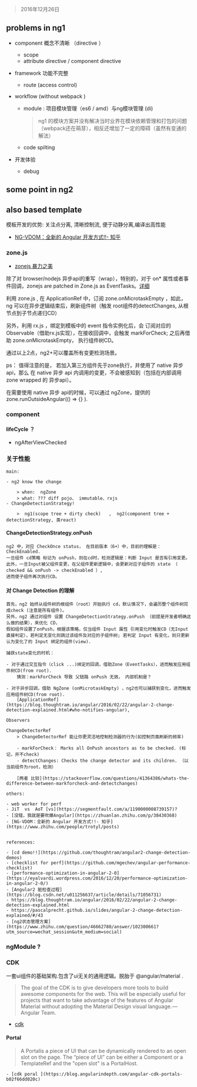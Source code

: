 
> 2016年12月26日

## problems in ng1


- component 概念不清晰 （directive ）

	- scope
	- attribute directive  /  component directive

- framework 功能不完整

	- route (access control)

- workflow (without webpack )

	- module : 项目模块管理（es6 / amd）与ng模块管理  (di)

		> ng1 的模块方案并没有解决当时业界在模块依赖管理和打包的问题（webpack还在萌芽），相反还增加了一定的障碍（虽然有变通的解法）

	- code spilting

-  开发体验

	- debug





## some point in ng2

## also based template

模板开发的优势:  关注点分离, 清晰控制流, 便于动静分离,编译出高性能


- [NG-VDOM：全新的 Angular 开发方式!!- 知乎](https://www.zhihu.com/people/trotyl/posts)

### zone.js

- [zonejs 暴力之美](http://www.cnblogs.com/whitewolf/p/zone-js.html)

除了对 browser/nodejs 异步api的重写（wrap），特别的，对于 on* 属性或者事件回调，zonejs are patched in Zone.js as EventTasks。[详细](https://github.com/angular/zone.js/blob/master/STANDARD-APIS.md)


利用 zone.js , 在 ApplicationRef 中，订阅 zone.onMicrotaskEmpty ，如此，ng 可以在异步逻辑结束后，刷新组件树（触发 root组件的detectChanges, 从根节点到子节点递归CD）

另外，利用 rx.js ，绑定到模板中的 event 指令实例化后，会 订阅对应的Observable（借助rx.js实现），在接收回调中，会触发 markForCheck; 之后再借助 zone.onMicrotaskEmpty， 执行组件树CD。


通过以上2点，ng2+可以覆盖所有变更检测场景。

ps： 值得注意的是， 若加入第三方组件先于zone执行，并使用了 native 异步api，那么 在 native 异步 api 内调用的变更，不会被感知到（包括在内部调用 zone wrapped 的 异步api）。

在需要使用 native 异步 api的时候，可以通过 ngZone，提供的 zone.runOutsideAngular(() => {} ).







### component

#### lifeCycle ？



- ngAfterViewChecked

### 关于性能

	main:

	- ng2 know the change

		> when:  ngZone
		> what: ??? diff pojo、 immutable、rxjs
	- ChangeDetectionStrategy!

		>  ng1(scope tree + dirty check)   ,  ng2(component tree + detectionStrategy, 类react)

#### ChangeDetectionStrategy.onPush

	ng2 中，对应 CheckOnce status， 在目前版本（6+）中，目前的理解是： CheckEnabled.
	一旦组件 cd策略 标记为 onPush，则在cd时，检测逻辑是：判断 Input 是否有引用变更。
	此外，一旦Input被父组件变更，在父组件更新逻辑中，会更新对应子组件的 state （ checked && onPush -> checkEnabled ）,
	进而使子组件再次执行CD。

#### 对 Change Detection 的理解

	首先，ng2 始终从组件树的根组件（root）开始执行 cd，默认情况下，会遍历整个组件树完成check (注意是所有组件)。
	另外，ng2 通过对组件 设置 ChangeDetectionStrategy.onPush （前提是开发者明确这么做的结果），来优化 CD，
	假如组件设置了onPush，根据该策略，仅当组件 Input 属性 引用变化时触发CD（无Input直接判定），若判定无变化则跳过该组件及对应的子组件树; 若判定 Input 有变化，则只更新认为变化了的 Input 绑定的组件(view).

	捕获state变化的时机：

	- 对于通过交互指令（click ...)绑定的回调，借助Zone（EventTasks），进而触发应用组件树CD(from root).
		猜测：markForCheck 导致 父链路 onPush 无效， 内部机制是？

	- 对于异步回调，借助 NgZone (onMicrotaskEmpty) ，ng2也可以捕获到变化，进而触发应用组件树CD(from root).
		[ApplicationRef](https://blog.thoughtram.io/angular/2016/02/22/angular-2-change-detection-explained.html#who-notifies-angular),

	Observers

	ChangeDetectorRef
		> ChangeDetectorRef 能让你更灵活地控制检测器的行为(如控制页面刷新的频率)

		- markForCheck： Marks all OnPush ancestors as to be checked. (标记，并不check)
		- detectChanges: Checks the change detector and its children. （以当前组件为root，检测）

		[两者 比较](https://stackoverflow.com/questions/41364386/whats-the-difference-between-markforcheck-and-detectchanges)

	others:

	- web worker for perf
	- JiT  vs  AoT [vs](https://segmentfault.com/a/1190000008739157)?
    - [没错，我就是要吹爆Angular](https://zhuanlan.zhihu.com/p/38430368)
    - [NG-VDOM：全新的 Angular 开发方式!!- 知乎](https://www.zhihu.com/people/trotyl/posts)


	references:

	- [cd demo!!](https://github.com/thoughtram/angular2-change-detection-demos)
	- [checklist for perf](https://github.com/mgechev/angular-performance-checklist)
	- [performance-optimization-in-angular-2-0](https://eyalvardi.wordpress.com/2016/12/20/performance-optimization-in-angular-2-0/)
	- [Angular2 脏检查过程](https://blog.csdn.net/u011256637/article/details/71056731)
	- https://blog.thoughtram.io/angular/2016/02/22/angular-2-change-detection-explained.html
	- https://pascalprecht.github.io/slides/angular-2-change-detection-explained/#/43
	- [ng2状态管理方案](https://www.zhihu.com/question/46662780/answer/102300661?utm_source=wechat_session&utm_medium=social)

### ngModule ?

### CDK

一套ui组件的基础架构.包含了ui无关的通用逻辑。脱胎于 @angular/material .

> The goal of the CDK is to give developers more tools to build awesome components for the web. This will be especially useful for projects that want to take advantage of the features of Angular Material without adopting the Material Design visual language. — Angular Team.

- [cdk](https://hackernoon.com/a-first-look-into-the-angular-cdk-67e68807ed9b)


#### Portal

> A Portalis a piece of UI that can be dynamically rendered to an open slot on the page. The “piece of UI” can be either a Component or a TemplateRef and the "open slot" is a PortalHost.

	- [cdk poral ](https://blog.angularindepth.com/angular-cdk-portals-b02f66dd020c)

